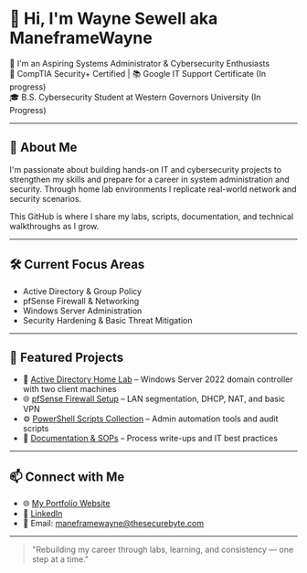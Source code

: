 # 👋 Hi, I'm Wayne Sewell aka ManeframeWayne

🔧 I'm an Aspiring Systems Administrator & Cybersecurity Enthusiasts  
📜 CompTIA Security+ Certified | 📚 Google IT Support Certificate (In progress)  
🎓 B.S. Cybersecurity Student at Western Governors University (In Progress)  

--- 

## 🧠 About Me

I'm passionate about building hands-on IT and cybersecurity projects to strengthen my skills and prepare for a career in system administration and security. Through home lab environments I replicate real-world network and security scenarios.

This GitHub is where I share my labs, scripts, documentation, and technical walkthroughs as I grow.

---

## 🛠️ Current Focus Areas
- Active Directory & Group Policy
- pfSense Firewall & Networking
- Windows Server Administration
- Security Hardening & Basic Threat Mitigation

---

## 📂 Featured Projects
- 🔐 [Active Directory Home Lab](Active-Directory-home-lab.md) – Windows Server 2022 domain controller with two client machines  
- 🌐 [pfSense Firewall Setup](#) – LAN segmentation, DHCP, NAT, and basic VPN  
- ⚙️ [PowerShell Scripts Collection](#) – Admin automation tools and audit scripts  
- 📁 [Documentation & SOPs](#) – Process write-ups and IT best practices

---

## 📫 Connect with Me
- 🌐 [My Portfolio Website](https://www.thesecurebyte.com)
- 💼 [LinkedIn](https://www.linkedin.com/in/wayne-sewell-95338466/)
- 📧 Email: maneframewayne@thesecurebyte.com

---

> "Rebuilding my career through labs, learning, and consistency — one step at a time."


<!---
ManeFrameWayne/ManeFrameWayne is a ✨ special ✨ repository because its `README.md` (this file) appears on your GitHub profile.
You can click the Preview link to take a look at your changes.
--->
